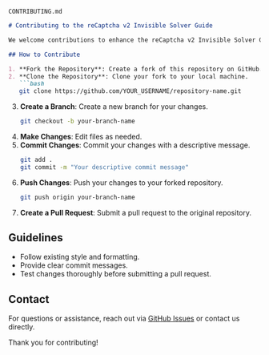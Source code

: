 `CONTRIBUTING.md`

```markdown
# Contributing to the reCaptcha v2 Invisible Solver Guide

We welcome contributions to enhance the reCaptcha v2 Invisible Solver Guide. Here's how you can contribute:

## How to Contribute

1. **Fork the Repository**: Create a fork of this repository on GitHub.
2. **Clone the Repository**: Clone your fork to your local machine.
   ```bash
   git clone https://github.com/YOUR_USERNAME/repository-name.git
   ```
3. **Create a Branch**: Create a new branch for your changes.
   ```bash
   git checkout -b your-branch-name
   ```
4. **Make Changes**: Edit files as needed.
5. **Commit Changes**: Commit your changes with a descriptive message.
   ```bash
   git add .
   git commit -m "Your descriptive commit message"
   ```
6. **Push Changes**: Push your changes to your forked repository.
   ```bash
   git push origin your-branch-name
   ```
7. **Create a Pull Request**: Submit a pull request to the original repository.

## Guidelines

- Follow existing style and formatting.
- Provide clear commit messages.
- Test changes thoroughly before submitting a pull request.

## Contact

For questions or assistance, reach out via [GitHub Issues](https://github.com/YourUsername/repository-name/issues) or contact us directly.

Thank you for contributing!
```
